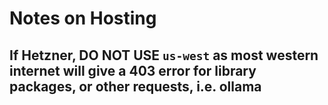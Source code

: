 # Notes on Hosting
## If Hetzner, DO NOT USE `us-west` as most western internet will give a 403 error for library packages, or other requests, i.e. ollama